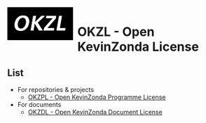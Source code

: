 <img width="150" height="75" align="left" style="float: left; margin: 0 10px 0 0;" alt="OKZL logo" src="./img/OKZL.png">   

# OKZL - Open KevinZonda License

## List

- For repositories & projects
  - [OKZPL - Open KevinZonda Programme License](./okzpl/)
- For documents
  - [OKZDL - Open KevinZonda Document License](./okzdl/)
